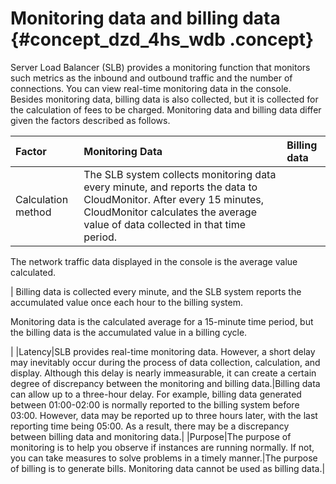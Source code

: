 # Monitoring data and billing data {#concept_dzd_4hs_wdb .concept}

Server Load Balancer \(SLB\) provides a monitoring function that monitors such metrics as the inbound and outbound traffic and the number of connections. You can view real-time monitoring data in the console. Besides monitoring data, billing data is also collected, but it is collected for the calculation of fees to be charged. Monitoring data and billing data differ given the factors described as follows.

|Factor|Monitoring Data|Billing data|
|:-----|:--------------|:-----------|
|Calculation method| The SLB system collects monitoring data every minute, and reports the data to CloudMonitor. After every 15 minutes, CloudMonitor calculates the average value of data collected in that time period.

 The network traffic data displayed in the console is the average value calculated.

 | Billing data is collected every minute, and the SLB system reports the accumulated value once each hour to the billing system.

 Monitoring data is the calculated average for a 15-minute time period, but the billing data is the accumulated value in a billing cycle.

 |
|Latency|SLB provides real-time monitoring data. However, a short delay may inevitably occur during the process of data collection, calculation, and display. Although this delay is nearly immeasurable, it can create a certain degree of discrepancy between the monitoring and billing data.|Billing data can allow up to a three-hour delay. For example, billing data generated between 01:00-02:00 is normally reported to the billing system before 03:00. However, data may be reported up to three hours later, with the last reporting time being 05:00. As a result, there may be a discrepancy between billing data and monitoring data.|
|Purpose|The purpose of monitoring is to help you observe if instances are running normally. If not, you can take measures to solve problems in a timely manner.|The purpose of billing is to generate bills. Monitoring data cannot be used as billing data.|

